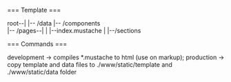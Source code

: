 === Template ===

root--|
      |-- /data
      |-- /components  
      |-- /pages--|
      |           |--index.mustache
      |           |--/sections

=== Commands ===

development     -> compiles *.mustache to html (use on markup);
production      -> copy template and data files to ./www/static/template and ./www/static/data folder   
